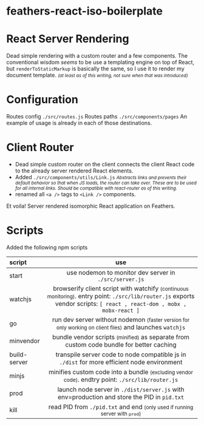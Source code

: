 # feathers-react-iso-boilerplate

React Server Rendering
===
Dead simple rendering  with a custom router and a few components.
The conventional wisdom *seems* to be use a templating engine on top of
React, but `renderToStaticMarkup` is basically the same, so I use
it to render my document template.
<small>*(at least as of this writing, not sure when that was introduced)*</small>

Configuration
===
Routes config
`./src/routes.js`
Routes paths
`./src/components/pages`
An example of usage is already in each of those destinations.

Client Router
===
- Dead simple custom router on the client connects the client React
code to the already server rendered React elements.
- Added `./src/components/utils/Link.js`
<small>*Abstracts links and prevents their default behavior so that
when JS loads, the router can take over. These are to be used for
all internal links. Should be compatible with react-router as of
this writing.*</small>
- renamed all `<a />` tags to `<Link />` components.

Et voila! Server rendered isomorphic React application on Feathers.

Scripts
===
Added the following npm scripts

| script       | use |
|:-------------|:---:|
| start        | use nodemon to monitor dev server in `./src/server.js` |
| watchjs      | browserify client script with watchify <small>(continuous monitoring)</small>. entry point: `./src/lib/router.js` exports vendor scripts: `[ react , react-dom , mobx , mobx-react ]` |
| go           | run dev server without nodemon <small>(faster version for only working on client files)</small> and launches `watchjs` |
| minvendor    | bundle vendor scripts <small>(minified)</small> as separate from custom code bundle for better caching |
| build-server | transpile server code to node compatible js in `./dist` for more efficient node environment |
| minjs        | minifies custom code into a bundle <small>(excluding vendor code)</small>. endtry point: `./src/lib/router.js` |
| prod         | launch node server in `./dist/server.js` with env=production and store the PID in `pid.txt` |
| kill         | read PID from `./pid.txt` and end <small>(only used if running server with `prod`)</small> |


